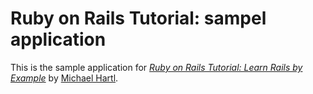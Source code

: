 # Ruby on Rails Tutorial: sampel application

This is the sample application for
[*Ruby on Rails Tutorial: Learn Rails by Example*](http://railstutorial.org/)
by [Michael Hartl](http://michaelhartl.com/).
